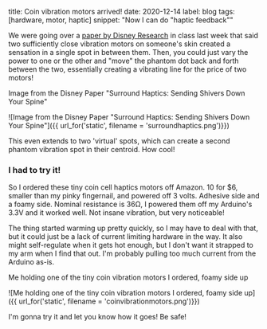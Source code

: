 title: Coin vibration motors arrived!
date: 2020-12-14
label: blog
tags: [hardware, motor, haptic]
snippet: "Now I can do \"haptic feedback\""

We were going over a [paper by Disney Research](https://la.disneyresearch.com/publication/surround-haptics-sending-shivers-down-your-spine/) in class last week that said two sufficiently close vibration motors on someone's skin created a sensation in a single spot in between them. Then, you could just vary the power to one or the other and "move" the phantom dot back and forth between the two, essentially creating a vibrating line for the price of two motors!


<p class="caption">Image from the Disney Paper "Surround Haptics: Sending Shivers Down Your Spine"</p>
![Image from the Disney Paper "Surround Haptics: Sending Shivers Down Your Spine"]({{ url_for('static', filename = 'surroundhaptics.png')}})

This even extends to two 'virtual' spots, which can create a second phantom vibration spot in their centroid. How cool!

### I had to try it!
So I ordered these tiny coin cell haptics motors off Amazon. 10 for $6, smaller than my pinky fingernail, and powered off 3 volts. Adhesive side and a foamy side. Nominal resistance is 36Ω, I powered them off my Arduino's 3.3V and it worked well. Not insane vibration, but very noticeable! 

The thing started warming up pretty quickly, so I may have to deal with that, but it could just be a lack of current limiting hardware in the way. It also might self-regulate when it gets hot enough, but I don't want it strapped to my arm when I find that out. I'm probably pulling too much current from the Arduino as-is. 

<p class="caption">Me holding one of the tiny coin vibration motors I ordered, foamy side up</p>
![Me holding one of the tiny coin vibration motors I ordered, foamy side up]({{ url_for('static', filename = 'coinvibrationmotors.png')}})

I'm gonna try it and let you know how it goes! Be safe!
